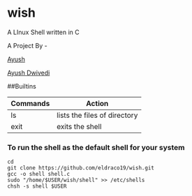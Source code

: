 # wish

A LInux Shell written in C

A Project By -

[Ayush](https://github.com/eldraco19)

[Ayush Dwivedi](https://github.com/AyushOneironaut)

##Builtins

| Commands | Action                       |
| -------- | ---------------------------- |
| ls       | lists the files of directory |
| exit     | exits the shell              |


### To run the shell as the default shell for your system

```
cd
git clone https://github.com/eldraco19/wish.git
gcc -o shell shell.c
sudo "/home/$USER/wish/shell" >> /etc/shells
chsh -s shell $USER
```
